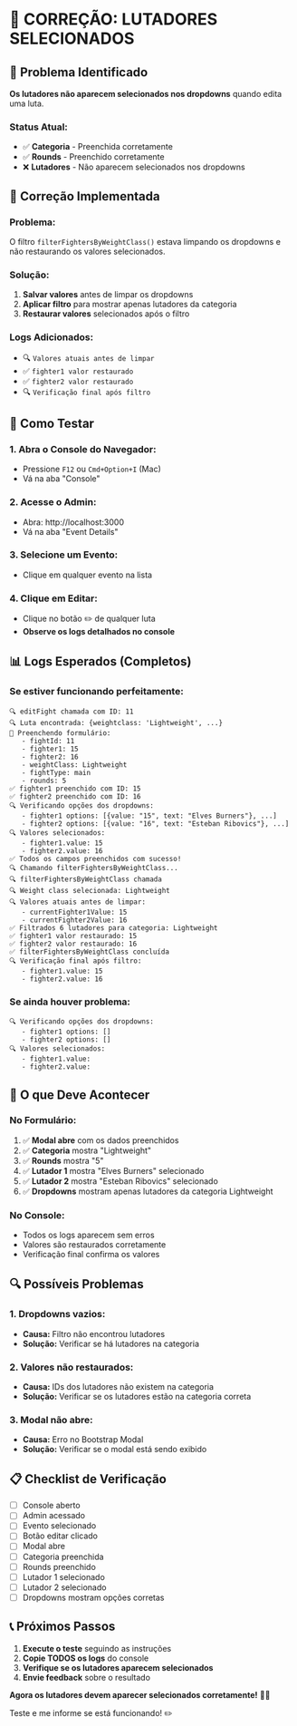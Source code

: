 # 🔧 CORREÇÃO: LUTADORES SELECIONADOS

## 🎯 Problema Identificado

**Os lutadores não aparecem selecionados nos dropdowns** quando edita uma luta.

### **Status Atual:**
- ✅ **Categoria** - Preenchida corretamente
- ✅ **Rounds** - Preenchido corretamente
- ❌ **Lutadores** - Não aparecem selecionados nos dropdowns

## 🔧 Correção Implementada

### **Problema:**
O filtro `filterFightersByWeightClass()` estava limpando os dropdowns e não restaurando os valores selecionados.

### **Solução:**
1. **Salvar valores** antes de limpar os dropdowns
2. **Aplicar filtro** para mostrar apenas lutadores da categoria
3. **Restaurar valores** selecionados após o filtro

### **Logs Adicionados:**
- 🔍 `Valores atuais antes de limpar`
- ✅ `fighter1 valor restaurado`
- ✅ `fighter2 valor restaurado`
- 🔍 `Verificação final após filtro`

## 🚀 Como Testar

### **1. Abra o Console do Navegador:**
- Pressione `F12` ou `Cmd+Option+I` (Mac)
- Vá na aba "Console"

### **2. Acesse o Admin:**
- Abra: http://localhost:3000
- Vá na aba "Event Details"

### **3. Selecione um Evento:**
- Clique em qualquer evento na lista

### **4. Clique em Editar:**
- Clique no botão ✏️ de qualquer luta
- **Observe os logs detalhados no console**

## 📊 Logs Esperados (Completos)

### **Se estiver funcionando perfeitamente:**
```
🔍 editFight chamada com ID: 11
🔍 Luta encontrada: {weightclass: 'Lightweight', ...}
📝 Preenchendo formulário:
   - fightId: 11
   - fighter1: 15
   - fighter2: 16
   - weightClass: Lightweight
   - fightType: main
   - rounds: 5
✅ fighter1 preenchido com ID: 15
✅ fighter2 preenchido com ID: 16
🔍 Verificando opções dos dropdowns:
   - fighter1 options: [{value: "15", text: "Elves Burners"}, ...]
   - fighter2 options: [{value: "16", text: "Esteban Ribovics"}, ...]
🔍 Valores selecionados:
   - fighter1.value: 15
   - fighter2.value: 16
✅ Todos os campos preenchidos com sucesso!
🔍 Chamando filterFightersByWeightClass...
🔍 filterFightersByWeightClass chamada
🔍 Weight class selecionada: Lightweight
🔍 Valores atuais antes de limpar:
   - currentFighter1Value: 15
   - currentFighter2Value: 16
✅ Filtrados 6 lutadores para categoria: Lightweight
✅ fighter1 valor restaurado: 15
✅ fighter2 valor restaurado: 16
✅ filterFightersByWeightClass concluída
🔍 Verificação final após filtro:
   - fighter1.value: 15
   - fighter2.value: 16
```

### **Se ainda houver problema:**
```
🔍 Verificando opções dos dropdowns:
   - fighter1 options: []
   - fighter2 options: []
🔍 Valores selecionados:
   - fighter1.value: 
   - fighter2.value: 
```

## 🎯 O que Deve Acontecer

### **No Formulário:**
1. ✅ **Modal abre** com os dados preenchidos
2. ✅ **Categoria** mostra "Lightweight"
3. ✅ **Rounds** mostra "5"
4. ✅ **Lutador 1** mostra "Elves Burners" selecionado
5. ✅ **Lutador 2** mostra "Esteban Ribovics" selecionado
6. ✅ **Dropdowns** mostram apenas lutadores da categoria Lightweight

### **No Console:**
- Todos os logs aparecem sem erros
- Valores são restaurados corretamente
- Verificação final confirma os valores

## 🔍 Possíveis Problemas

### **1. Dropdowns vazios:**
- **Causa:** Filtro não encontrou lutadores
- **Solução:** Verificar se há lutadores na categoria

### **2. Valores não restaurados:**
- **Causa:** IDs dos lutadores não existem na categoria
- **Solução:** Verificar se os lutadores estão na categoria correta

### **3. Modal não abre:**
- **Causa:** Erro no Bootstrap Modal
- **Solução:** Verificar se o modal está sendo exibido

## 📋 Checklist de Verificação

- [ ] Console aberto
- [ ] Admin acessado
- [ ] Evento selecionado
- [ ] Botão editar clicado
- [ ] Modal abre
- [ ] Categoria preenchida
- [ ] Rounds preenchido
- [ ] Lutador 1 selecionado
- [ ] Lutador 2 selecionado
- [ ] Dropdowns mostram opções corretas

## 📞 Próximos Passos

1. **Execute o teste** seguindo as instruções
2. **Copie TODOS os logs** do console
3. **Verifique se os lutadores aparecem selecionados**
4. **Envie feedback** sobre o resultado

**Agora os lutadores devem aparecer selecionados corretamente!** 🎯✅

Teste e me informe se está funcionando! ✏️ 